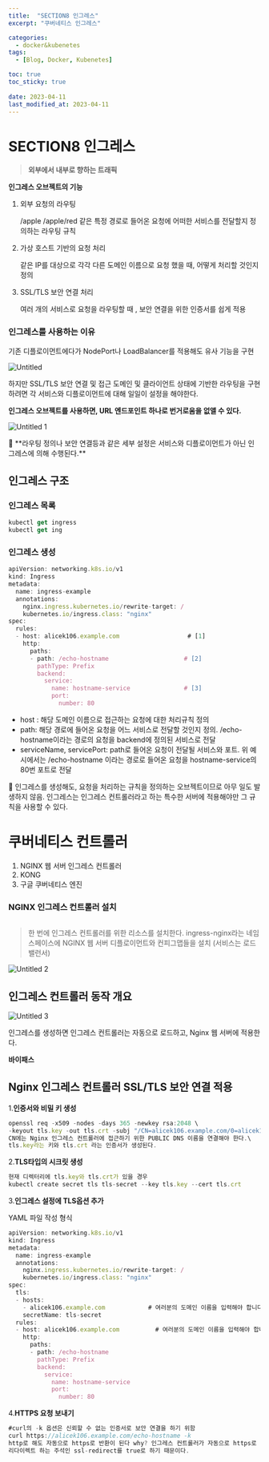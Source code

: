 ```yaml
---
title:  "SECTION8 인그레스"
excerpt: "쿠버네티스 인그레스"

categories:
  - docker&kubenetes
tags:
  - [Blog, Docker, Kubenetes]

toc: true
toc_sticky: true
 
date: 2023-04-11
last_modified_at: 2023-04-11
---
```




# SECTION8 인그레스

> **외부에서 내부로 향하는 트래픽**
> 

**인그레스 오브젝트의 기능**

1. 외부 요청의 라우팅
    
    /apple /apple/red 같은 특정 경로로 들어온 요청에 어떠한 서비스를 전달할지 정의하는 라우팅 규칙
    
2. 가상 호스트 기반의 요청 처리
    
    같은 IP를 대상으로 각각 다른 도메인 이름으로 요청 했을 때, 어떻게 처리할 것인지 정의
    
3. SSL/TLS 보안 연결 처리
    
    여러 개의 서비스로 요청을 라우팅할 때 , 보안 연결을 위한 인증서를 쉽게 적용
    

### 인그레스를 사용하는 이유

기존 디플로이먼트에다가 NodePort나 LoadBalancer를 적용해도 유사 기능을 구현 


![Untitled](https://user-images.githubusercontent.com/62383521/231191005-42e8606f-6c8d-404e-9e62-22f35e093d6c.png)

하지만  SSL/TLS 보안 연결 및 접근 도메인 및 클라이언트 상태에 기반한 라우팅을 구현하려면 각 서비스와 디플로이먼트에 대해 일일이 설정을 해야한다.

**인그레스 오브젝트를 사용하면, URL 엔드포인트 하나로 번거로움을 없앨 수 있다.**


![Untitled 1](https://user-images.githubusercontent.com/62383521/231191085-1a084cb6-7897-4f54-88f1-d3a627dce4f8.png)
<aside>
🐋 **라우팅 정의나 보안 연결등과 같은 세부 설정은 서비스와 디플로이먼트가 아닌 인그레스에 의해 수행된다.**

</aside>

## 인그레스 구조

### 인그레스 목록

```jsx
kubectl get ingress
kubectl get ing
```

### 인그레스 생성

```jsx
apiVersion: networking.k8s.io/v1
kind: Ingress
metadata:
  name: ingress-example
  annotations:
    nginx.ingress.kubernetes.io/rewrite-target: /
    kubernetes.io/ingress.class: "nginx"
spec:
  rules:
  - host: alicek106.example.com                   # [1] 
    http:
      paths:
      - path: /echo-hostname                     # [2]
        pathType: Prefix
        backend: 
          service: 
            name: hostname-service               # [3]
            port: 
              number: 80
```

- host : 해당 도메인 이름으로 접근하는 요청에 대한 처리규칙 정의
- path: 해당 경로에 들어온 요청을 어느 서비스로 전달할 것인지 정의. /echo-hostname이라는 경로의 요청을 backend에 정의된 서비스로 전달
- serviceName, servicePort: path로 들어온 요청이 전달될 서비스와 포트. 위 예시에서는 /echo-hostname 이라는 경로로 들어온 요청을 hostname-service의 80번 포트로 전달

<aside>
🐋 인그레스를 생성해도, 요청을 처리하는 규칙을 정의하는 오브젝트이므로 아무 일도 발생하지 않음. 인그레스는 인그레스 컨트롤러라고 하는 특수한 서버에 적용해야만 그 규칙을 사용할 수 있다.

</aside>

# 쿠버네티스 컨트롤러

1. NGINX 웹 서버 인그레스 컨트롤러
2. KONG
3. 구글 쿠버네티스 엔진

### NGINX 인그레스 컨트롤러 설치

```jsx

```

> 한 번에 인그레스 컨트롤러를 위한 리소스를 설치한다. ingress-nginx라는 네임스페이스에 NGINX 웹 서버 디플로이먼트와 컨피그맵들을 설치 (서비스는 로드밸런서)
> 

![Untitled 2](https://user-images.githubusercontent.com/62383521/231191121-47f785b9-a80b-4a23-a7c4-79923c04ed42.png)

## 인그레스 컨트롤러 동작 개요

![Untitled 3](https://user-images.githubusercontent.com/62383521/231191160-360c3d95-c1bf-40a9-9dcd-462e78f1404c.png)

인그레스를 생성하면 인그레스 컨트롤러는 자동으로 로드하고, Nginx 웹 서버에 적용한다.

**바이패스**

## Nginx 인그레스  컨트롤러 SSL/TLS 보안 연결 적용

1.******************인증서와 비밀 키 생성******************

```jsx
openssl req -x509 -nodes -days 365 -newkey rsa:2048 \
-keyout tls.key -out tls.crt -subj "/CN=alicek106.example.com/0=alicek106"
CN에는 Nginx 인그레스 컨트롤러에 접근하기 위한 PUBLIC DNS 이름을 연결해야 한다.\
tls.key라는 키와 tls.crt 라는 인증서가 생성된다.
```

2.********TLS타입의 시크릿 생성********

```jsx
현재 디렉터리에 tls.key와 tls.crt가 있을 경우
kubectl create secret tls tls-secret --key tls.key --cert tls.crt
```

3.**********************************************인그레스 설정에 TLS옵션 추가********************************************** 

YAML 파일 작성 형식

```jsx
apiVersion: networking.k8s.io/v1
kind: Ingress
metadata:
  name: ingress-example
  annotations:
    nginx.ingress.kubernetes.io/rewrite-target: /
    kubernetes.io/ingress.class: "nginx"
spec:
  tls:
  - hosts:
    - alicek106.example.com            # 여러분의 도메인 이름을 입력해야 합니다.
    secretName: tls-secret
  rules:
  - host: alicek106.example.com          # 여러분의 도메인 이름을 입력해야 합니다.
    http:
      paths:
      - path: /echo-hostname
        pathType: Prefix
        backend: 
          service: 
            name: hostname-service
            port: 
              number: 80
```

4.**HTTPS 요청 보내기**

```jsx
#curl의 -k 옵션은 신뢰할 수 없는 인증서로 보안 연결을 하기 위함
curl https://alicek106.example.com/echo-hostname -k
http로 해도 자동으로 https로 반환이 된다 why? 인그레스 컨트롤러가 자동으로 https로
리다이렉트 하는 주석인 ssl-redirect를 true로 하기 때문이다.
```